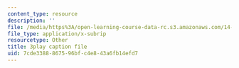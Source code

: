 ```yaml
---
content_type: resource
description: ''
file: /media/https%3A/open-learning-course-data-rc.s3.amazonaws.com/14-01sc-principles-of-microeconomics-fall-2011/7cde3388867596bfc4e843a6fb14efd7_Ye4vL7u6N2g.srt
file_type: application/x-subrip
resourcetype: Other
title: 3play caption file
uid: 7cde3388-8675-96bf-c4e8-43a6fb14efd7
---
```

